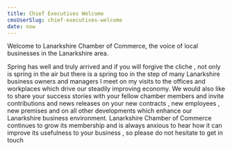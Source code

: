 ```yaml
---
title: Chief Executives Welcome
cmsUserSlug: chief-executives-welcome
date: now
---
```


Welcome to Lanarkshire Chamber of Commerce, the voice of local businesses in the Lanarkshire area.

Spring has well and truly arrived and if you will forgive the cliche , not only is spring in the air but there is a spring too in the step of many Lanarkshire business owners and managers I meet on my visits to the offices and workplaces which drive our steadily improving economy. We would also like to share your success stories with your fellow chamber members and invite contributions and news releases on your new contracts , new employees , new premises and on all other developments which enhance our Lanarkshire business environment. Lanarkshire Chamber of Commerce continues to grow its membership and is always anxious to hear how it can improve its usefulness to your business , so please do not hesitate to get in touch